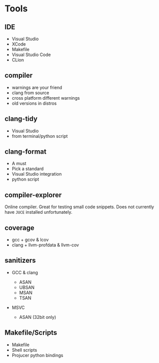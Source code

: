 # Tools

## IDE

- Visual Studio
- XCode
- Makefile
- Visual Studio Code
- CLion

## compiler

- warnings are your friend
- clang from source
- cross platform different warnings
- old versions in distros

## clang-tidy

- Visual Studio
- from terminal/python script

## clang-format

- A must
- Pick a standard
- Visual Studio integration
- python script

## compiler-explorer

Online compiler. Great for testing small code snippets. Does not currently have `JUCE` installed unfortunately.

## coverage

- gcc + gcov & lcov
- clang + llvm-profdata & llvm-cov

## sanitizers

- GCC & clang

  - ASAN
  - UBSAN
  - MSAN
  - TSAN

- MSVC
  - ASAN (32bit only)

## Makefile/Scripts

- Makefile
- Shell scripts
- Projucer python bindings
